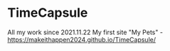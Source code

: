 # TimeCapsule
All my work since 2021.11.22
My first site "My Pets" - https://makeithappen2024.github.io/TimeCapsule/
